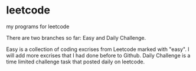 # leetcode
my programs for leetcode

There are two branches so far: Easy and Daily Challenge.

Easy is a collection of coding excrises from Leetcode marked with "easy". I will add more excrises that I had done before to Github.
Daily Challenge is a time limited challenge task that posted daily on leetcode.



